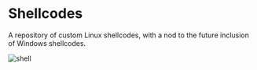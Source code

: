 # Shellcodes
A repository of custom Linux shellcodes, with a nod to the future inclusion of Windows shellcodes.



![shell](https://github.com/vatsalgupta67/Shellcodes/assets/71017420/f22a619d-c75c-4645-a4f4-8b657a12ae8d)

